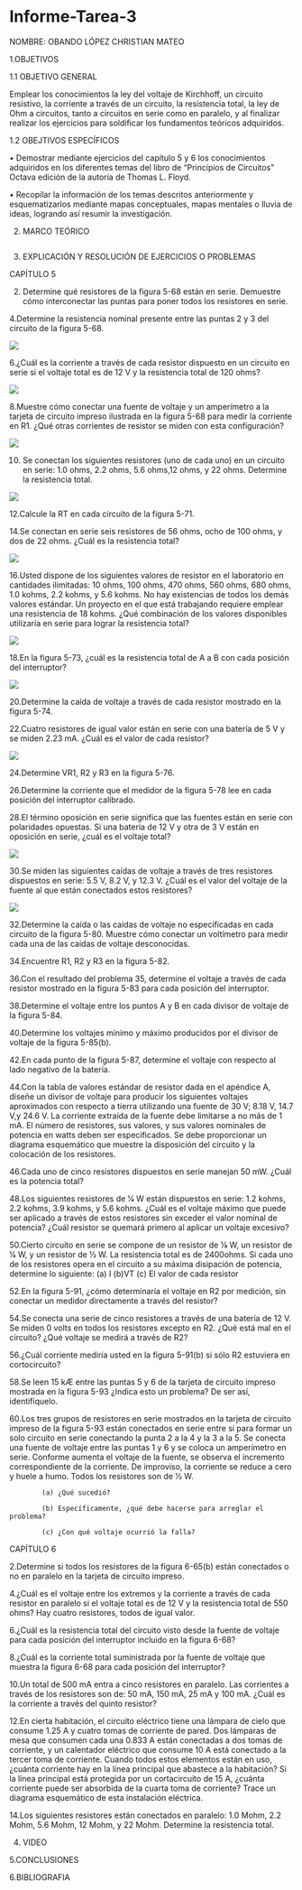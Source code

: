 # Informe-Tarea-3

NOMBRE: OBANDO LÓPEZ CHRISTIAN MATEO 

1.OBJETIVOS

1.1 OBJETIVO GENERAL

Emplear los conocimientos la ley del voltaje de Kirchhoff, un circuito resistivo, la corriente a través de un circuito, la resistencia total, la ley de Ohm a circuitos, tanto a circuitos en serie como en paralelo, y al finalizar realizar los ejercicios para soldificar los fundamentos teóricos adquiridos.

1.2 OBEJTIVOS ESPECÍFICOS

• Demostrar mediante ejercicios del capítulo 5 y 6 los conocimientos adquiridos en los diferentes temas del libro de “Principios de Circuitos” Octava edición de la autoría de Thomas L. Floyd.

• Recopilar la información de los temas descritos anteriormente y esquematizarlos mediante mapas conceptuales, mapas mentales o lluvia de ideas, logrando así resumir la investigación.

2. MARCO TEÓRICO

![]()

3. EXPLICACIÓN Y RESOLUCIÓN DE EJERCICIOS O PROBLEMAS

  CAPÍTULO 5
  
  2. Determine qué resistores de la figura 5-68 están en serie. Demuestre cómo interconectar las puntas para poner todos los resistores en serie.

  4.Determine la resistencia nominal presente entre las puntas 2 y 3 del circuito de la figura 5-68.
  
  ![](https://github.com/mAttIuS1106/Informe-Tarea-3/blob/main/EJERCICIO%204.PNG)

  6.¿Cuál es la corriente a través de cada resistor dispuesto en un circuito en serie si el voltaje total es de 12 V y la resistencia total de     120 ohms?
  
  ![](https://github.com/mAttIuS1106/Informe-Tarea-3/blob/main/EJERCICIO%206.PNG)

  8.Muestre cómo conectar una fuente de voltaje y un amperímetro a la tarjeta de circuito impreso ilustrada en la figura 5-68 para medir la         corriente en R1. ¿Qué otras corrientes de resistor se miden con esta configuración?
  
  ![](https://github.com/mAttIuS1106/Informe-Tarea-3/blob/main/EJERCICIO%208.PNG)

  10. Se conectan los siguientes resistores (uno de cada uno) en un circuito en serie: 1.0 ohms, 2.2 ohms, 5.6 ohms,12 ohms, y 22 ohms. Determine   la resistencia   total.

  ![](https://github.com/mAttIuS1106/Informe-Tarea-3/blob/main/EJERCICIO%2010.PNG)

  12.Calcule la RT en cada circuito de la figura 5-71.
  
  14.Se conectan en serie seis resistores de 56 ohms, ocho de 100 ohms, y dos de 22 ohms. ¿Cuál es la resistencia total?
  
  ![](https://github.com/mAttIuS1106/Informe-Tarea-3/blob/main/EJERCICIO%2010.PNG)
  
  16.Usted dispone de los siguientes valores de resistor en el laboratorio en cantidades ilimitadas: 10 ohms, 100 ohms, 470 ohms, 560 ohms, 680     ohms, 1.0 kohms, 2.2 kohms, y 5.6 kohms. No hay existencias de todos los demás valores estándar. Un proyecto en el que está trabajando requiere   emplear una resistencia de 18 kohms. ¿Qué combinación de los valores disponibles utilizaría en serie para lograr la resistencia total?
  
  ![](https://github.com/mAttIuS1106/Informe-Tarea-3/blob/main/EJERCICIO%2016.PNG)
  
 
  18.En la figura 5-73, ¿cuál es la resistencia total de A a B con cada posición del interruptor?
  
  ![](https://github.com/mAttIuS1106/Informe-Tarea-3/blob/main/EJERCICIO%2018.PNG)
  
  20.Determine la caída de voltaje a través de cada resistor mostrado en la figura 5-74.
  
  22.Cuatro resistores de igual valor están en serie con una batería de 5 V y se miden 2.23 mA. ¿Cuál es el valor de cada resistor?
  
  ![](https://github.com/mAttIuS1106/Informe-Tarea-3/blob/main/EJERCICIO%2022.PNG)
  
  24.Determine VR1, R2 y R3 en la figura 5-76.
  
  26.Determine la corriente que el medidor de la figura 5-78 lee en cada posición del interruptor calibrado.


  28.El término oposición en serie significa que las fuentes están en serie con polaridades opuestas. Si una batería de 12 V y otra de 3 V están   en oposición en serie, ¿cuál es el voltaje total?
  
  ![](https://github.com/mAttIuS1106/Informe-Tarea-3/blob/main/EJERCICIO%2028.PNG)

  30.Se miden las siguientes caídas de voltaje a través de tres resistores dispuestos en serie: 5.5 V, 8.2 V, y 12.3 V. ¿Cuál es el valor del       voltaje de la fuente al que están conectados estos resistores?
  
  ![](https://github.com/mAttIuS1106/Informe-Tarea-3/blob/main/EJERCICIO%2030.PNG)
  
  32.Determine la caída o las caídas de voltaje no especificadas en cada circuito de la figura 5-80. Muestre cómo conectar un voltímetro para       medir cada una de las caídas de voltaje desconocidas.
  
  34.Encuentre R1, R2 y R3 en la figura 5-82.
  
  36.Con el resultado del problema 35, determine el voltaje a través de cada resistor mostrado en la figura 5-83 para cada posición del             interruptor.
  
  38.Determine el voltaje entre los puntos A y B en cada divisor de voltaje de la figura 5-84.
  
  40.Determine los voltajes mínimo y máximo producidos por el divisor de voltaje de la figura 5-85(b).
  
  42.En cada punto de la figura 5-87, determine el voltaje con respecto al lado negativo de la batería.
  
  44.Con la tabla de valores estándar de resistor dada en el apéndice A, diseñe un divisor de voltaje para producir los siguientes voltajes         aproximados con respecto a tierra utilizando una fuente de 30 V; 8.18 V, 14.7 V,y 24.6 V. La corriente extraída de la fuente debe limitarse a     no más de 1 mA. El número de resistores, sus valores, y sus valores nominales de potencia en watts deben ser especificados. Se debe               proporcionar un diagrama esquemático que muestre la disposición del circuito y la colocación de los resistores.
  
  46.Cada uno de cinco resistores dispuestos en serie manejan 50 mW. ¿Cuál es la potencia total?
  
  48.Los siguientes resistores de 1⁄4 W están dispuestos en serie: 1.2 kohms, 2.2 kohms, 3.9 kohms, y 5.6 kohms. ¿Cuál es el voltaje máximo que     puede ser aplicado a través de estos resistores sin exceder el valor nominal de potencia? ¿Cuál resistor se quemará primero al aplicar un         voltaje excesivo?
  
  50.Cierto circuito en serie se compone de un resistor de 1⁄8 W, un resistor de 1⁄4 W, y un resistor de 1⁄2 W. La resistencia total es de         2400ohms. Si cada uno de los resistores opera en el circuito a su máxima disipación de potencia, determine lo siguiente:
        (a) I 
        (b)VT 
        (c) El valor de cada resistor
        
   52.En la figura 5-91, ¿cómo determinaría el voltaje en R2 por medición, sin conectar un medidor directamente a través del resistor?
   
   54.Se conecta una serie de cinco resistores a través de una batería de 12 V. Se miden 0 volts en todos los resistores excepto en R2. ¿Qué está    mal en el circuito? ¿Qué voltaje se medirá a través de R2?
   
   56.¿Cuál corriente mediría usted en la figura 5-91(b) si sólo R2 estuviera en cortocircuito?
   
   58.Se leen 15 kÆ entre las puntas 5 y 6 de la tarjeta de circuito impreso mostrada en la figura 5-93 ¿Indica esto un problema? De ser así,        identifíquelo.
   
   60.Los tres grupos de resistores en serie mostrados en la tarjeta de circuito impreso de la figura 5-93 están conectados en serie entre sí        para formar un solo circuito en serie conectando la punta 2 a la 4 y la 3 a la 5. Se conecta una fuente de voltaje entre las puntas 1 y 6 y se    coloca un amperímetro en serie. Conforme aumenta el voltaje de la fuente, se observa el incremento correspondiente de la corriente. De            improviso, la corriente se reduce a cero y huele a humo. Todos los resistores son de 1⁄2 W.
   
            (a) ¿Qué sucedió?
            
            (b) Específicamente, ¿qué debe hacerse para arreglar el problema?
            
            (c) ¿Con qué voltaje ocurrió la falla?
   
   CAPÍTULO 6 
   
   2.Determine si todos los resistores de la figura 6-65(b) están conectados o no en paralelo en la tarjeta de circuito impreso.
   
   4.¿Cuál es el voltaje entre los extremos y la corriente a través de cada resistor en paralelo si el voltaje total es de 12 V y la resistencia    total de 550 ohms? Hay cuatro resistores, todos de igual valor.
   
   6.¿Cuál es la resistencia total del circuito visto desde la fuente de voltaje para cada posición del interruptor incluido en la figura 6-68?
   
   8.¿Cuál es la corriente total suministrada por la fuente de voltaje que muestra la figura 6-68 para cada posición del interruptor?
   
   10.Un total de 500 mA entra a cinco resistores en paralelo. Las corrientes a través de los resistores son de: 50 mA, 150 mA, 25 mA y 100 mA.      ¿Cuál es la corriente a través del quinto resistor?
   
   12.En cierta habitación, el circuito eléctrico tiene una lámpara de cielo que consume 1.25 A y cuatro tomas de corriente de pared. Dos            lámparas de mesa que consumen cada una 0.833 A están conectadas a dos tomas de corriente, y un calentador eléctrico que consume 10 A está        conectado a la tercer toma de corriente. Cuando todos estos elementos están en uso, ¿cuánta corriente hay en la línea principal que abastece a    la habitación? Si la línea principal está protegida por un cortacircuito de 15 A, ¿cuánta corriente puede ser absorbida de la cuarta toma de      corriente? Trace un diagrama esquemático de esta instalación eléctrica.
   
   14.Los siguientes resistores están conectados en paralelo: 1.0 Mohm, 2.2 Mohm, 5.6 Mohm, 12 Mohm, y 22 Mohm. Determine la resistencia total.



4. VIDEO

5.CONCLUSIONES

6.BIBLIOGRAFIA
